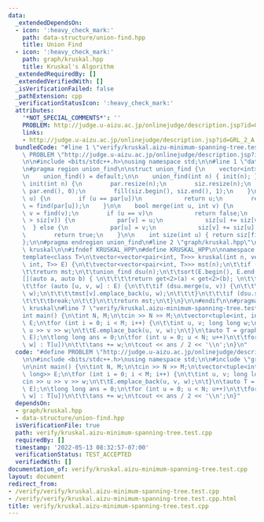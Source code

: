 ```yaml
---
data:
  _extendedDependsOn:
  - icon: ':heavy_check_mark:'
    path: data-structure/union-find.hpp
    title: Union Find
  - icon: ':heavy_check_mark:'
    path: graph/kruskal.hpp
    title: Kruskal's Algorithm
  _extendedRequiredBy: []
  _extendedVerifiedWith: []
  _isVerificationFailed: false
  _pathExtension: cpp
  _verificationStatusIcon: ':heavy_check_mark:'
  attributes:
    '*NOT_SPECIAL_COMMENTS*': ''
    PROBLEM: http://judge.u-aizu.ac.jp/onlinejudge/description.jsp?id=GRL_2_A
    links:
    - http://judge.u-aizu.ac.jp/onlinejudge/description.jsp?id=GRL_2_A
  bundledCode: "#line 1 \"verify/kruskal.aizu-minimum-spanning-tree.test.cpp\"\n#define\
    \ PROBLEM \"http://judge.u-aizu.ac.jp/onlinejudge/description.jsp?id=GRL_2_A\"\
    \n\n#include <bits/stdc++.h>\nusing namespace std;\n\n#line 1 \"data-structure/union-find.hpp\"\
    \n#pragma region union_find\n\nstruct union_find {\n    vector<int> par, siz;\n\
    \n    union_find() = default;\n\n    union_find(int n) { init(n); }\n\n    void\
    \ init(int n) {\n        par.resize(n);\n        siz.resize(n);\n        iota(par.begin(),\
    \ par.end(), 0);\n        fill(siz.begin(), siz.end(), 1);\n    }\n\n    int find(int\
    \ u) {\n        if (u == par[u])\n            return u;\n        return par[u]\
    \ = find(par[u]);\n    }\n\n    bool merge(int u, int v) {\n        u = find(u),\
    \ v = find(v);\n        if (u == v)\n            return false;\n        if (siz[u]\
    \ > siz[v]) {\n            par[v] = u;\n            siz[u] += siz[v];\n      \
    \  } else {\n            par[u] = v;\n            siz[v] += siz[u];\n        }\n\
    \        return true;\n    }\n\n    int size(int u) { return siz[find(u)]; }\n\
    };\n\n#pragma endregion union_find\n#line 2 \"graph/kruskal.hpp\"\n\n#pragma region\
    \ kruskal\n\n#ifndef KRUSKAL_HPP\n#define KRUSKAL_HPP\n\nnamespace graph {\n\t\
    template<class T>\n\tvector<vector<pair<int, T>>> kruskal(int n, vector<tuple<int,\
    \ int, T>> E) {\n\t\tvector<vector<pair<int, T>>> mst(n);\n\t\tif (n <= 1)\n\t\
    \t\treturn mst;\n\t\tunion_find dsu(n);\n\t\tsort(E.begin(), E.end(), \n\t\t\t\
    [](auto a, auto b) { \n\t\t\t\treturn get<2>(a) < get<2>(b); \n\t\t\t}\n\t\t);\n\
    \t\tfor (auto [u, v, w] : E) {\n\t\t\tif (dsu.merge(u, v)) {\n\t\t\t\tmst[u].emplace_back(v,\
    \ w);\n\t\t\t\tmst[v].emplace_back(u, w);\n\t\t\t}\n\t\t\tif (dsu.size(0) == n)\n\
    \t\t\t\tbreak;\n\t\t}\n\t\treturn mst;\n\t}\n}\n\n#endif\n\n#pragma endregion\
    \ kruskal\n#line 7 \"verify/kruskal.aizu-minimum-spanning-tree.test.cpp\"\n\n\
    int main() {\n\tint N, M;\n\tcin >> N >> M;\n\tvector<tuple<int, int, long long>>\
    \ E;\n\tfor (int i = 0; i < M; i++) {\n\t\tint u, v; long long w;\n\t\tcin >>\
    \ u >> v >> w;\n\t\tE.emplace_back(u, v, w);\n\t}\n\tauto T = graph::kruskal(N,\
    \ E);\n\tlong long ans = 0;\n\tfor (int u = 0; u < N; u++)\n\t\tfor (auto [v,\
    \ w] : T[u])\n\t\t\tans += w;\n\tcout << ans / 2 << '\\n';\n}\n"
  code: "#define PROBLEM \"http://judge.u-aizu.ac.jp/onlinejudge/description.jsp?id=GRL_2_A\"\
    \n\n#include <bits/stdc++.h>\nusing namespace std;\n\n#include \"graph/kruskal.hpp\"\
    \n\nint main() {\n\tint N, M;\n\tcin >> N >> M;\n\tvector<tuple<int, int, long\
    \ long>> E;\n\tfor (int i = 0; i < M; i++) {\n\t\tint u, v; long long w;\n\t\t\
    cin >> u >> v >> w;\n\t\tE.emplace_back(u, v, w);\n\t}\n\tauto T = graph::kruskal(N,\
    \ E);\n\tlong long ans = 0;\n\tfor (int u = 0; u < N; u++)\n\t\tfor (auto [v,\
    \ w] : T[u])\n\t\t\tans += w;\n\tcout << ans / 2 << '\\n';\n}"
  dependsOn:
  - graph/kruskal.hpp
  - data-structure/union-find.hpp
  isVerificationFile: true
  path: verify/kruskal.aizu-minimum-spanning-tree.test.cpp
  requiredBy: []
  timestamp: '2022-05-13 08:32:57-07:00'
  verificationStatus: TEST_ACCEPTED
  verifiedWith: []
documentation_of: verify/kruskal.aizu-minimum-spanning-tree.test.cpp
layout: document
redirect_from:
- /verify/verify/kruskal.aizu-minimum-spanning-tree.test.cpp
- /verify/verify/kruskal.aizu-minimum-spanning-tree.test.cpp.html
title: verify/kruskal.aizu-minimum-spanning-tree.test.cpp
---
```

